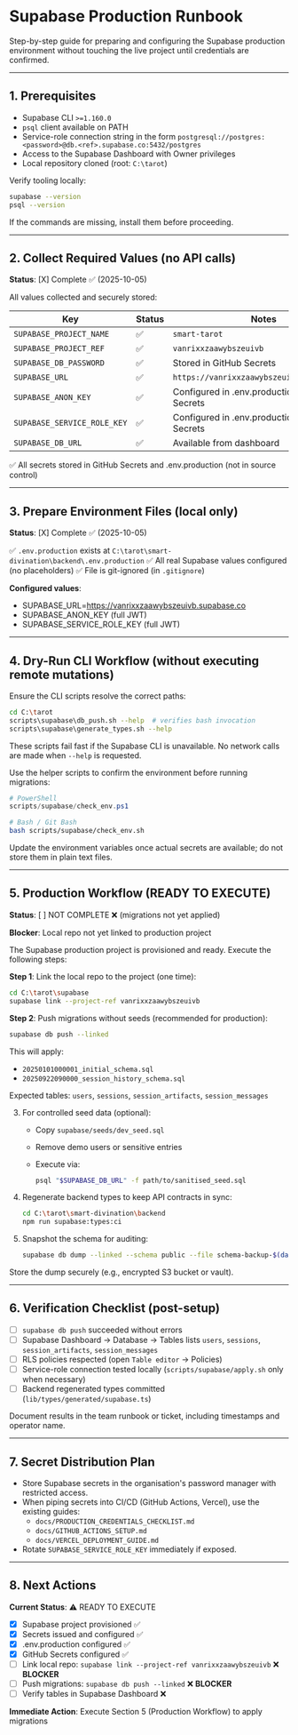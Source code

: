 # Supabase Production Runbook

Step-by-step guide for preparing and configuring the Supabase production environment without touching the live project until credentials are confirmed.

---

## 1. Prerequisites

- Supabase CLI `>=1.160.0`
- `psql` client available on PATH
- Service-role connection string in the form `postgresql://postgres:<password>@db.<ref>.supabase.co:5432/postgres`
- Access to the Supabase Dashboard with Owner privileges
- Local repository cloned (root: `C:\tarot`)

Verify tooling locally:

```bash
supabase --version
psql --version
```

If the commands are missing, install them before proceeding.

---

## 2. Collect Required Values (no API calls)

**Status**: [X] Complete ✅ (2025-10-05)

All values collected and securely stored:

| Key                         | Status | Notes                                               |
|-----------------------------|--------|-----------------------------------------------------|
| `SUPABASE_PROJECT_NAME`     | ✅     | `smart-tarot` |
| `SUPABASE_PROJECT_REF`      | ✅     | `vanrixxzaawybszeuivb` |
| `SUPABASE_DB_PASSWORD`      | ✅     | Stored in GitHub Secrets |
| `SUPABASE_URL`              | ✅     | `https://vanrixxzaawybszeuivb.supabase.co` |
| `SUPABASE_ANON_KEY`         | ✅     | Configured in .env.production + GitHub Secrets |
| `SUPABASE_SERVICE_ROLE_KEY` | ✅     | Configured in .env.production + GitHub Secrets |
| `SUPABASE_DB_URL`           | ✅     | Available from dashboard |

✅ All secrets stored in GitHub Secrets and .env.production (not in source control)

---

## 3. Prepare Environment Files (local only)

**Status**: [X] Complete ✅ (2025-10-05)

✅ `.env.production` exists at `C:\tarot\smart-divination\backend\.env.production`
✅ All real Supabase values configured (no placeholders)
✅ File is git-ignored (in `.gitignore`)

**Configured values**:
- SUPABASE_URL=https://vanrixxzaawybszeuivb.supabase.co
- SUPABASE_ANON_KEY (full JWT)
- SUPABASE_SERVICE_ROLE_KEY (full JWT)

---

## 4. Dry-Run CLI Workflow (without executing remote mutations)

Ensure the CLI scripts resolve the correct paths:

```bash
cd C:\tarot
scripts\supabase\db_push.sh --help  # verifies bash invocation
scripts\supabase\generate_types.sh --help
```

These scripts fail fast if the Supabase CLI is unavailable. No network calls are made when `--help` is requested.

Use the helper scripts to confirm the environment before running migrations:

```powershell
# PowerShell
scripts/supabase/check_env.ps1
```

```bash
# Bash / Git Bash
bash scripts/supabase/check_env.sh
```

Update the environment variables once actual secrets are available; do not store them in plain text files.

---

## 5. Production Workflow (READY TO EXECUTE)

**Status**: [ ] NOT COMPLETE ❌ (migrations not yet applied)

**Blocker**: Local repo not yet linked to production project

The Supabase production project is provisioned and ready. Execute the following steps:

**Step 1**: Link the local repo to the project (one time):

   ```bash
   cd C:\tarot\supabase
   supabase link --project-ref vanrixxzaawybszeuivb
   ```

**Step 2**: Push migrations without seeds (recommended for production):

   ```bash
   supabase db push --linked
   ```

   This will apply:
   - `20250101000001_initial_schema.sql`
   - `20250922090000_session_history_schema.sql`

   Expected tables: `users`, `sessions`, `session_artifacts`, `session_messages`

3. For controlled seed data (optional):

   - Copy `supabase/seeds/dev_seed.sql`
   - Remove demo users or sensitive entries
   - Execute via:

     ```bash
     psql "$SUPABASE_DB_URL" -f path/to/sanitised_seed.sql
     ```

4. Regenerate backend types to keep API contracts in sync:

   ```bash
   cd C:\tarot\smart-divination\backend
   npm run supabase:types:ci
   ```

5. Snapshot the schema for auditing:

   ```bash
   supabase db dump --linked --schema public --file schema-backup-$(date +%Y%m%d).sql
   ```

Store the dump securely (e.g., encrypted S3 bucket or vault).

---

## 6. Verification Checklist (post-setup)

- [ ] `supabase db push` succeeded without errors
- [ ] Supabase Dashboard -> Database -> Tables lists `users`, `sessions`, `session_artifacts`, `session_messages`
- [ ] RLS policies respected (open `Table editor` -> Policies)
- [ ] Service-role connection tested locally (`scripts/supabase/apply.sh` only when necessary)
- [ ] Backend regenerated types committed (`lib/types/generated/supabase.ts`)

Document results in the team runbook or ticket, including timestamps and operator name.

---

## 7. Secret Distribution Plan

- Store Supabase secrets in the organisation's password manager with restricted access.
- When piping secrets into CI/CD (GitHub Actions, Vercel), use the existing guides:
  - `docs/PRODUCTION_CREDENTIALS_CHECKLIST.md`
  - `docs/GITHUB_ACTIONS_SETUP.md`
  - `docs/VERCEL_DEPLOYMENT_GUIDE.md`
- Rotate `SUPABASE_SERVICE_ROLE_KEY` immediately if exposed.

---

## 8. Next Actions

**Current Status**: ⚠️ READY TO EXECUTE

- [X] Supabase project provisioned ✅
- [X] Secrets issued and configured ✅
- [X] .env.production configured ✅
- [X] GitHub Secrets configured ✅
- [ ] Link local repo: `supabase link --project-ref vanrixxzaawybszeuivb` ❌ **BLOCKER**
- [ ] Push migrations: `supabase db push --linked` ❌ **BLOCKER**
- [ ] Verify tables in Supabase Dashboard ❌

**Immediate Action**: Execute Section 5 (Production Workflow) to apply migrations


